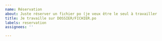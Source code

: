 ```yaml
---
name: Réservation
about: Juste réserver un fichier po (je veux être le seul à travailler dessus).
title: Je travaille sur DOSSIER/FICHIER.po
labels: reservation
assignees: ''

---
```


<!---
Attention, une réservation n'est effective qu'un mois, renouvelez-la si nécessaire en commentant dessus.
-->
